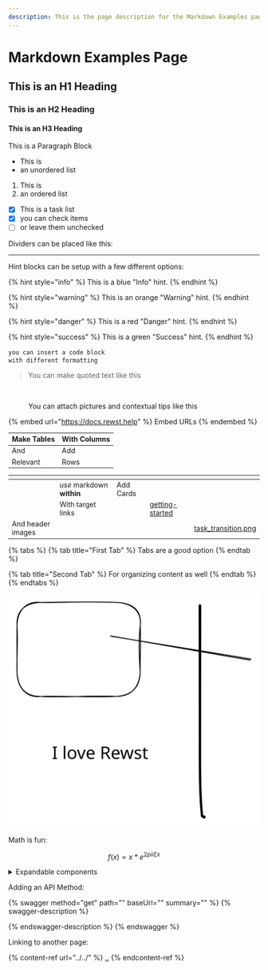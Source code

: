 ```yaml
---
description: This is the page description for the Markdown Examples page..
---
```


# Markdown Examples Page

## This is an H1 Heading

### This is an H2 Heading

#### This is an H3 Heading

This is a Paragraph Block

* This is
* an unordered list

1. This is
2. an ordered list

* [x] This is a task list
* [x] you can check items
* [ ] or leave them unchecked

Dividers can be placed like this:

***

Hint blocks can be setup with a few different options:

{% hint style="info" %}
This is a blue "Info" hint.
{% endhint %}

{% hint style="warning" %}
This is an orange "Warning" hint.
{% endhint %}

{% hint style="danger" %}
This is a red "Danger" hint.
{% endhint %}

{% hint style="success" %}
This is a green "Success" hint.
{% endhint %}

```django
you can insert a code block
with different formatting
```

> You can make quoted text like this

<figure><img src="https://images.unsplash.com/photo-1612170153139-6f881ff067e0?crop=entropy&#x26;cs=srgb&#x26;fm=jpg&#x26;ixid=M3wxOTcwMjR8MHwxfHNlYXJjaHwzfHxjaGlja2VufGVufDB8fHx8MTY5OTM3NDYyNnww&#x26;ixlib=rb-4.0.3&#x26;q=85" alt=""><figcaption><p>You can attach pictures and contextual tips like this</p></figcaption></figure>

{% embed url="https://docs.rewst.help" %}
Embed URLs
{% endembed %}

| Make Tables | With Columns |
| ----------- | ------------ |
| And         | Add          |
| Relevant    | Rows         |



<table data-view="cards"><thead><tr><th></th><th></th><th></th><th data-hidden data-card-target data-type="content-ref"></th><th data-hidden data-card-cover data-type="files"></th></tr></thead><tbody><tr><td></td><td><em>use</em> markdown <strong>within</strong></td><td>Add Cards</td><td></td><td></td></tr><tr><td></td><td>With target links</td><td></td><td><a href="../../cluck-university/getting-started/">getting-started</a></td><td></td></tr><tr><td>And header images</td><td></td><td></td><td></td><td><a href="../../.gitbook/assets/task_transition.png">task_transition.png</a></td></tr></tbody></table>

{% tabs %}
{% tab title="First Tab" %}
Tabs are a good option
{% endtab %}

{% tab title="Second Tab" %}
For organizing content as well
{% endtab %}
{% endtabs %}



<img src="../../.gitbook/assets/file.excalidraw.svg" alt="Drawings can be added like this" class="gitbook-drawing">

Math is fun:

$$
f(x) = x * e^{2 pi i \xi x}
$$

<details>

<summary>Expandable components</summary>

Allow you to collapse content within the component

You can add images, code block, and lists

</details>

Adding an API Method:

{% swagger method="get" path="" baseUrl="" summary="" %}
{% swagger-description %}

{% endswagger-description %}
{% endswagger %}

Linking to another page:

{% content-ref url="../../" %}
[..](../../)
{% endcontent-ref %}

```mermaid
```
